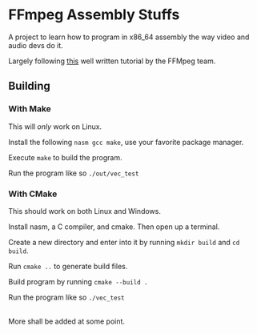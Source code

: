 # FFmpeg Assembly Stuffs
A project to learn how to program in x86_64 assembly the way video and audio devs do it.

Largely following [this](https://github.com/FFmpeg/asm-lessons) well written tutorial by the FFMpeg team.

## Building

### With Make

This will *only* work on Linux.

Install the following `nasm gcc make`, use your favorite package manager.

Execute `make` to build the program.

Run the program like so `./out/vec_test`

### With CMake

This should work on both Linux and Windows.

Install nasm, a C compiler, and cmake. Then open up a terminal.

Create a new directory and enter into it by running `mkdir build` and `cd build`.

Run `cmake ..` to generate build files.

Build program by running `cmake --build .`

Run the program like so `./vec_test`

<br>
More shall be added at some point.
